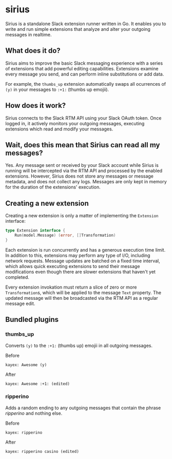 # sirius
Sirius is a standalone Slack extension runner written in Go. It enables you to write and run simple extensions that analyze and alter your outgoing messages in realtime.

## What does it do?
Sirius aims to improve the basic Slack messaging experience with a series of extensions that add powerful editing capabilities. Extensions examine every message you send, and can perform inline substitutions or add data.

For example, the `thumbs_up` extension automatically swaps all ocurrences of `(y)` in your messages to `:+1:` (thumbs up emojii).

## How does it work?
Sirius connects to the Slack RTM API using your Slack OAuth token. Once logged in, it actively monitors your outgoing messages, executing extensions which read and modify your messages.

## Wait, does this mean that Sirius can read all my messages?
Yes. Any message sent or received by your Slack account while Sirius is running will be intercepted via the RTM API and processed by the enabled extensions. However, Sirius does not store any messages or message metadata, and does not collect any logs. Messages are only kept in memory for the duration of the extensions' execution.

## Creating a new extension
Creating a new extension is only a matter of implementing the `Extension` interface:
```go
type Extension interface {
	Run(model.Message) (error, []Transformation)
}
```

Each extension is run concurrently and has a generous execution time limit. In addition to this, extensions may perform any type of I/O, including network requests. Message updates are batched on a fixed time interval, which allows quick executing extensions to send their message modifications even though there are slower extensions that haven't yet completed.

Every extension invokation must return a slice of zero or more `Transformation`s, which will be applied to the message `Text` property. The updated message will then be broadcasted via the RTM API as a regular message edit.

## Bundled plugins

### thumbs_up
Converts `(y)` to the `:+1:` (thumbs up) emojii in all outgoing messages.

Before
```
kayex: Awesome (y)
```

After
```
kayex: Awesome :+1: (edited)
```

### ripperino
Adds a random ending to any outgoing messages that contain the phrase *ripperino* and nothing else.

Before
```
kayex: ripperino
```

After
```
kayex: ripperino casino (edited)
```

